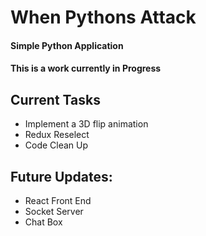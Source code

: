 # When Pythons Attack

#### Simple Python Application

#### This is a work currently in Progress

## Current Tasks
- Implement a 3D flip animation
- Redux Reselect
- Code Clean Up

## Future Updates:
- React Front End
- Socket Server
- Chat Box
